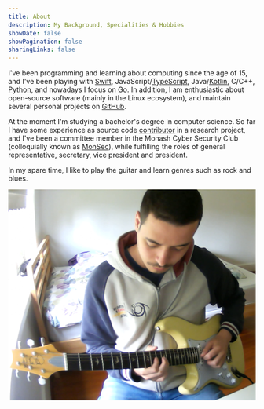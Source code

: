 ```yaml
---
title: About
description: My Background, Specialities & Hobbies
showDate: false
showPagination: false
sharingLinks: false
---
```

I've been programming and learning about computing since the age of 15, and I've been playing with [Swift](https://www.swift.org), JavaScript/[TypeScript](https://typescriptlang.org), Java/[Kotlin](https://kotlinlang.org), C/C++, [Python](https://python.org), and nowadays I focus on [Go](https://go.dev). In addition, I am enthusiastic about open-source software (mainly in the Linux ecosystem), and maintain several personal projects on [GitHub](https://github.com/AppleGamer22).

At the moment I'm studying a bachelor's degree in computer science. So far I have some experience as source code [contributor](https://github.com/AppleGamer22/FIT2082) in a research project, and I've been a committee member in the Monash Cyber Security Club (colloquially known as [MonSec](https://monsec.io/team/)), while fulfilling the roles of general representative, secretary, vice president and president.

In my spare time, I like to play the guitar and learn genres such as rock and blues.

![Playing John Frusciante's solo in Red Hot Chili Peppers' Soul to Squeeze](thumbnail.png "Playing John Frusciante's solo in Red Hot Chili Peppers' [Soul to Squeeze](https://youtu.be/H4rBLGmbe80)")